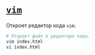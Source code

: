 # [`vim`](../index.md)

Откроет редактор кода `vim`.

```bash
# Откроет файл в редакторе кода.
vim index.html
vi index.html
```
